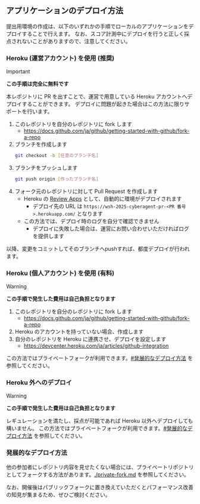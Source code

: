 ## アプリケーションのデプロイ方法

提出用環境の作成は、以下のいずれかの手順でローカルのアプリケーションをデプロイすることで行えます。
なお、スコア計測中にデプロイを行うと正しく採点されないことがありますので、注意してください。

### Heroku (運営アカウント) を使用 (推奨)

> [!IMPORTANT]
>
> **この手順は完全に無料です**

本レポジトリに PR を出すことで、運営で用意している Heroku アカウントへデプロイすることができます。
デプロイに問題が起きた場合はこの方法に限りサポートを行います。

1. このレポジトリを自分のレポジトリに fork します
   - https://docs.github.com/ja/github/getting-started-with-github/fork-a-repo
2. ブランチを作成します
   ```bash
   git checkout -b [任意のブランチ名]
   ```
3. ブランチをプッシュします
   ```bash
   git push origin [作ったブランチ名]
   ```
4. フォーク元のレポジトリに対して Pull Request を作成します
   - Heroku の [Review Apps](https://devcenter.heroku.com/articles/github-integration-review-apps) として、自動的に環境がデプロイされます
     - デプロイ先の URL は `https://wsh-2025-cyberagent-pr-<PR 番号>.herokuapp.com/` となります
   - この方法では、デプロイ時のログを自分で確認できません
     - デプロイに失敗した場合は、運営にお問い合わせいただければログを提供します

以降、変更をコミットしてそのブランチへpushすれば、都度デプロイが行われます。

### Heroku (個人アカウント) を使用 (有料)

> [!WARNING]
>
> **この手順で発生した費用は自己負担となります**

1. このレポジトリを自分のレポジトリに fork します
   - https://docs.github.com/ja/github/getting-started-with-github/fork-a-repo
2. Heroku のアカウントを持っていない場合、作成します
3. 自分のレポジトリを Heroku に連携させ、デプロイを設定します
   - https://devcenter.heroku.com/ja/articles/github-integration

この方法ではプライベートフォークが利用できます。[#発展的なデプロイ方法](#発展的なデプロイ方法) を参照してください。

### Heroku 外へのデプロイ

> [!WARNING]
>
> **この手順で発生した費用は自己負担となります**

レギュレーションを満たし、採点が可能であれば Heroku 以外へデプロイしても構いません。
この方法ではプライベートフォークが利用できます。[#発展的なデプロイ方法](#発展的なデプロイ方法) を参照してください。

### 発展的なデプロイ方法

他の参加者にレポジトリ内容を見せたくない場合には、プライベートリポジトリとしてフォークする方法があります。[./private-fork.md](./private-fork.md) を参照してください。

なお、開催後はパブリックフォークに置き換えていただくとパフォーマンス改善の知見が集まるため、ぜひご検討ください。
